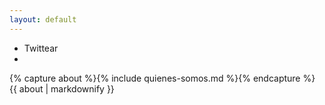```yaml
---
layout: default
---
```


<section id="manifesto" class="container">
  <ul class="share-btn list-inline">
    <li class="text-center">
      <a class="twitter-share-button btn btn-primary btn-xs" onclick="window.open('//twitter.com/intent/tweet?via={{ site.twitter_username }}&url={{ site.baseurl | url_param_escape }}&text={{ site.description }}','_blank','height=300,width=600')"><i class="fa fa-twitter"></i> Twittear</a>
    </li>
    <li class="fb-share-button" data-href="{{ site.baseurl }}" data-layout="button"></li>
  </ul>
  <div class="manifiesto">
    {% capture about %}{% include quienes-somos.md %}{% endcapture %}
    {{ about  | markdownify }}

  </div>
  </div>
</section>
